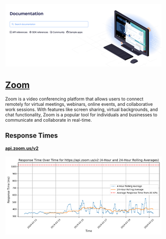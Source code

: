 [![Visit Zoom](imagePreview.png)](https://zoom.us)

# [Zoom](https://zoom.us)

Zoom is a video conferencing platform that allows users to connect remotely for virtual meetings, webinars, online events, and collaborative work sessions. With features like screen sharing, virtual backgrounds, and chat functionality, Zoom is a popular tool for individuals and businesses to communicate and collaborate in real-time.

## Response Times

#### [api.zoom.us/v2](https://api.zoom.us/v2)

![api.zoom.us/v2](response-time-charts/6170692e7a6f6f6d2e75732f7632.png)
